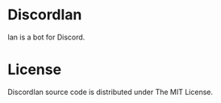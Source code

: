 # DiscordIan

Ian is a bot for Discord.

# License

DiscordIan source code is distributed under The MIT License.

